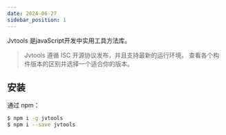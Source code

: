```yaml
---
date: 2024-06-27
sidebar_position: 1
---
```

Jvtools 是javaScript开发中实用工具方法库。

> Jvtools 遵循 ISC 开源协议发布，并且支持最新的运行环境。 查看各个构件版本的区别并选择一个适合你的版本。

## 安装

通过 npm：

```bash
$ npm i -g jvtools
$ npm i --save jvtools
```